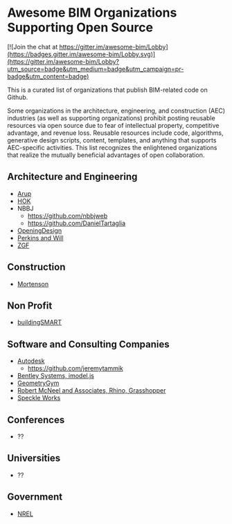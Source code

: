 # Awesome BIM Organizations Supporting Open Source

[![Join the chat at https://gitter.im/awesome-bim/Lobby](https://badges.gitter.im/awesome-bim/Lobby.svg)](https://gitter.im/awesome-bim/Lobby?utm_source=badge&utm_medium=badge&utm_campaign=pr-badge&utm_content=badge)

This is a curated list of organizations that publish BIM-related code on Github.

Some organizations in the architecture, engineering, and construction (AEC) industries (as well as supporting organizations) prohibit posting reusable resources via open source due to fear of intellectual property, competitive advantage, and revenue loss. Reusable resources include code, algorithms, generative design scripts, content, templates, and anything that supports AEC-specific activities. This list recognizes the enlightened organizations that realize the mutually beneficial advantages of open collaboration.

## Architecture and Engineering
* [Arup](https://github.com/ArupAus)
* [HOK](https://github.com/HOKGroup)
* NBBJ
  * https://github.com/nbbjweb
  * https://github.com/DanielTartaglia
* [OpeningDesign](https://github.com/OpeningDesign)
* [Perkins and Will](https://github.com/PerkinsAndWill)
* [ZGF](https://github.com/zgfarchitectsllp)

## Construction
* [Mortenson](https://github.com/MarkKinsman/MortensonDashboard)

## Non Profit
* [buildingSMART](https://github.com/buildingSMART)

## Software and Consulting Companies
* [Autodesk](https://github.com/Autodesk)
   * https://github.com/jeremytammik
* [Bentley Systems, imodel.js](https://github.com/imodeljs)
* [GeometryGym](https://github.com/jmirtsch)
* [Robert McNeel and Associates, Rhino, Grasshopper](https://github.com/mcneel)
* [Speckle Works](https://github.com/speckleworks)

## Conferences
* ??

## Universities
* ??

## Government
* [NREL](https://github.com/NREL)
